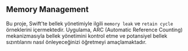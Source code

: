 ## Memory Management 

Bu proje, Swift'te bellek yönetimiyle ilgili `memory leak` ve `retain cycle` örneklerini içermektedir. Uygulama, ARC (Automatic Reference Counting) mekanizmasıyla bellek yönetimini kontrol etme ve potansiyel bellek sızıntılarını nasıl önleyeceğinizi öğretmeyi amaçlamaktadır.
